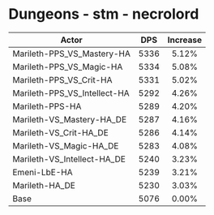 # Dungeons - stm - necrolord
| Actor | DPS | Increase |
|---|:---:|:---:|
|Marileth-PPS_VS_Mastery-HA|5336|5.12%|
|Marileth-PPS_VS_Magic-HA|5334|5.08%|
|Marileth-PPS_VS_Crit-HA|5331|5.02%|
|Marileth-PPS_VS_Intellect-HA|5292|4.26%|
|Marileth-PPS-HA|5289|4.20%|
|Marileth-VS_Mastery-HA_DE|5287|4.16%|
|Marileth-VS_Crit-HA_DE|5286|4.14%|
|Marileth-VS_Magic-HA_DE|5283|4.08%|
|Marileth-VS_Intellect-HA_DE|5240|3.23%|
|Emeni-LbE-HA|5239|3.21%|
|Marileth-HA_DE|5230|3.03%|
|Base|5076|0.00%|
